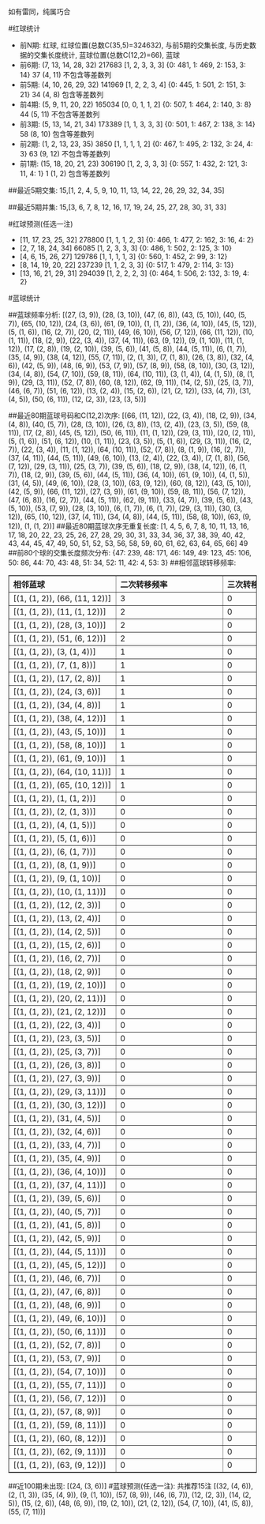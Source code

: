 <!-- 
.. title: 大乐透14109期(2014-09-17)数据分析报告
.. slug: dlott-14109-2014-09-17-report
.. date: 2014-09-18 08:00:00 UTC+08:00
.. tags: Lottery
.. link: 
.. description: 
.. type: text
-->

如有雷同，纯属巧合

<!-- TEASER_END-->

#红球统计

- 前N期: 红球, 红球位置(总数C(35,5)=324632), 与前5期的交集长度, 与历史数据的交集长度统计, 蓝球位置(总数C(12,2)=66), 蓝球
- 前6期: (7, 13, 14, 28, 32) 217683 [1, 2, 3, 3, 3] {0: 481, 1: 469, 2: 153, 3: 14} 37 (4, 11) 不包含等差数列
- 前5期: (4, 10, 26, 29, 32) 141969 [1, 2, 2, 3, 4] {0: 445, 1: 501, 2: 151, 3: 21} 34 (4, 8) 包含等差数列
- 前4期: (5, 9, 11, 20, 22) 165034 [0, 0, 1, 1, 2] {0: 507, 1: 464, 2: 140, 3: 8} 44 (5, 11) 不包含等差数列
- 前3期: (5, 13, 14, 21, 34) 173389 [1, 1, 3, 3, 3] {0: 501, 1: 467, 2: 138, 3: 14} 58 (8, 10) 包含等差数列
- 前2期: (1, 2, 13, 23, 35) 3850 [1, 1, 1, 1, 2] {0: 467, 1: 495, 2: 132, 3: 24, 4: 3} 63 (9, 12) 不包含等差数列
- 前1期: (15, 18, 20, 21, 23) 306190 [1, 2, 3, 3, 3] {0: 557, 1: 432, 2: 121, 3: 11, 4: 1} 1 (1, 2) 包含等差数列

##最近5期交集:
15,[1, 2, 4, 5, 9, 10, 11, 13, 14, 22, 26, 29, 32, 34, 35]

##最近5期并集:
15,[3, 6, 7, 8, 12, 16, 17, 19, 24, 25, 27, 28, 30, 31, 33]

#红球预测(任选一注)

- [11, 17, 23, 25, 32] 278800 [1, 1, 1, 2, 3] {0: 466, 1: 477, 2: 162, 3: 16, 4: 2}
- [2, 7, 18, 24, 34] 66085 [1, 2, 3, 3, 3] {0: 486, 1: 502, 2: 125, 3: 10}
- [4, 6, 15, 26, 27] 129786 [1, 1, 1, 1, 3] {0: 560, 1: 452, 2: 99, 3: 12}
- [8, 14, 19, 20, 22] 237239 [1, 1, 2, 3, 3] {0: 517, 1: 479, 2: 114, 3: 13}
- [13, 16, 21, 29, 31] 294039 [1, 2, 2, 2, 3] {0: 464, 1: 506, 2: 132, 3: 19, 4: 2}

#蓝球统计

##蓝球频率分析:
[(27, (3, 9)), (28, (3, 10)), (47, (6, 8)), (43, (5, 10)), (40, (5, 7)), (65, (10, 12)), (24, (3, 6)), (61, (9, 10)), (1, (1, 2)), (36, (4, 10)), (45, (5, 12)), (5, (1, 6)), (16, (2, 7)), (20, (2, 11)), (49, (6, 10)), (56, (7, 12)), (66, (11, 12)), (10, (1, 11)), (18, (2, 9)), (22, (3, 4)), (37, (4, 11)), (63, (9, 12)), (9, (1, 10)), (11, (1, 12)), (17, (2, 8)), (19, (2, 10)), (39, (5, 6)), (41, (5, 8)), (44, (5, 11)), (6, (1, 7)), (35, (4, 9)), (38, (4, 12)), (55, (7, 11)), (2, (1, 3)), (7, (1, 8)), (26, (3, 8)), (32, (4, 6)), (42, (5, 9)), (48, (6, 9)), (53, (7, 9)), (57, (8, 9)), (58, (8, 10)), (30, (3, 12)), (34, (4, 8)), (54, (7, 10)), (59, (8, 11)), (64, (10, 11)), (3, (1, 4)), (4, (1, 5)), (8, (1, 9)), (29, (3, 11)), (52, (7, 8)), (60, (8, 12)), (62, (9, 11)), (14, (2, 5)), (25, (3, 7)), (46, (6, 7)), (51, (6, 12)), (13, (2, 4)), (15, (2, 6)), (21, (2, 12)), (33, (4, 7)), (31, (4, 5)), (50, (6, 11)), (12, (2, 3)), (23, (3, 5))]

##最近80期蓝球号码和C(12,2)次序:
[(66, (11, 12)), (22, (3, 4)), (18, (2, 9)), (34, (4, 8)), (40, (5, 7)), (28, (3, 10)), (26, (3, 8)), (13, (2, 4)), (23, (3, 5)), (59, (8, 11)), (17, (2, 8)), (45, (5, 12)), (50, (6, 11)), (11, (1, 12)), (29, (3, 11)), (20, (2, 11)), (5, (1, 6)), (51, (6, 12)), (10, (1, 11)), (23, (3, 5)), (5, (1, 6)), (29, (3, 11)), (16, (2, 7)), (22, (3, 4)), (11, (1, 12)), (64, (10, 11)), (52, (7, 8)), (8, (1, 9)), (16, (2, 7)), (37, (4, 11)), (44, (5, 11)), (49, (6, 10)), (13, (2, 4)), (22, (3, 4)), (7, (1, 8)), (56, (7, 12)), (29, (3, 11)), (25, (3, 7)), (39, (5, 6)), (18, (2, 9)), (38, (4, 12)), (6, (1, 7)), (18, (2, 9)), (39, (5, 6)), (44, (5, 11)), (36, (4, 10)), (61, (9, 10)), (4, (1, 5)), (31, (4, 5)), (49, (6, 10)), (28, (3, 10)), (63, (9, 12)), (60, (8, 12)), (43, (5, 10)), (42, (5, 9)), (66, (11, 12)), (27, (3, 9)), (61, (9, 10)), (59, (8, 11)), (56, (7, 12)), (47, (6, 8)), (16, (2, 7)), (44, (5, 11)), (62, (9, 11)), (33, (4, 7)), (39, (5, 6)), (43, (5, 10)), (53, (7, 9)), (28, (3, 10)), (6, (1, 7)), (6, (1, 7)), (29, (3, 11)), (30, (3, 12)), (65, (10, 12)), (37, (4, 11)), (34, (4, 8)), (44, (5, 11)), (58, (8, 10)), (63, (9, 12)), (1, (1, 2))]
##最近80期蓝球次序无重复长度:
[1, 4, 5, 6, 7, 8, 10, 11, 13, 16, 17, 18, 20, 22, 23, 25, 26, 27, 28, 29, 30, 31, 33, 34, 36, 37, 38, 39, 40, 42, 43, 44, 45, 47, 49, 50, 51, 52, 53, 56, 58, 59, 60, 61, 62, 63, 64, 65, 66] 49
##前80个球的交集长度频次分布:
{47: 239, 48: 171, 46: 149, 49: 123, 45: 106, 50: 86, 44: 70, 43: 48, 51: 34, 52: 11, 42: 4, 53: 3}
##相邻蓝球转移频率:
<table border="1" class="table table-striped dataframe">
  <thead>
    <tr style="text-align: left;">
      <th style="min-width: 200px;">相邻蓝球</th>
      <th style="min-width: 200px;">二次转移频率</th>
      <th style="min-width: 200px;">三次转移频率</th>
    </tr>
  </thead>
  <tbody>
    <tr>
      <td> [(1, (1, 2)), (66, (11, 12))]</td>
      <td> 3</td>
      <td> 0</td>
    </tr>
    <tr>
      <td>  [(1, (1, 2)), (11, (1, 12))]</td>
      <td> 2</td>
      <td> 0</td>
    </tr>
    <tr>
      <td>  [(1, (1, 2)), (28, (3, 10))]</td>
      <td> 2</td>
      <td> 0</td>
    </tr>
    <tr>
      <td>  [(1, (1, 2)), (51, (6, 12))]</td>
      <td> 2</td>
      <td> 0</td>
    </tr>
    <tr>
      <td>    [(1, (1, 2)), (3, (1, 4))]</td>
      <td> 1</td>
      <td> 0</td>
    </tr>
    <tr>
      <td>    [(1, (1, 2)), (7, (1, 8))]</td>
      <td> 1</td>
      <td> 0</td>
    </tr>
    <tr>
      <td>   [(1, (1, 2)), (17, (2, 8))]</td>
      <td> 1</td>
      <td> 0</td>
    </tr>
    <tr>
      <td>   [(1, (1, 2)), (24, (3, 6))]</td>
      <td> 1</td>
      <td> 0</td>
    </tr>
    <tr>
      <td>   [(1, (1, 2)), (34, (4, 8))]</td>
      <td> 1</td>
      <td> 0</td>
    </tr>
    <tr>
      <td>  [(1, (1, 2)), (38, (4, 12))]</td>
      <td> 1</td>
      <td> 0</td>
    </tr>
    <tr>
      <td>  [(1, (1, 2)), (43, (5, 10))]</td>
      <td> 1</td>
      <td> 0</td>
    </tr>
    <tr>
      <td>  [(1, (1, 2)), (58, (8, 10))]</td>
      <td> 1</td>
      <td> 0</td>
    </tr>
    <tr>
      <td>  [(1, (1, 2)), (61, (9, 10))]</td>
      <td> 1</td>
      <td> 0</td>
    </tr>
    <tr>
      <td> [(1, (1, 2)), (64, (10, 11))]</td>
      <td> 1</td>
      <td> 0</td>
    </tr>
    <tr>
      <td> [(1, (1, 2)), (65, (10, 12))]</td>
      <td> 1</td>
      <td> 0</td>
    </tr>
    <tr>
      <td>    [(1, (1, 2)), (1, (1, 2))]</td>
      <td> 0</td>
      <td> 0</td>
    </tr>
    <tr>
      <td>    [(1, (1, 2)), (2, (1, 3))]</td>
      <td> 0</td>
      <td> 0</td>
    </tr>
    <tr>
      <td>    [(1, (1, 2)), (4, (1, 5))]</td>
      <td> 0</td>
      <td> 0</td>
    </tr>
    <tr>
      <td>    [(1, (1, 2)), (5, (1, 6))]</td>
      <td> 0</td>
      <td> 0</td>
    </tr>
    <tr>
      <td>    [(1, (1, 2)), (6, (1, 7))]</td>
      <td> 0</td>
      <td> 0</td>
    </tr>
    <tr>
      <td>    [(1, (1, 2)), (8, (1, 9))]</td>
      <td> 0</td>
      <td> 0</td>
    </tr>
    <tr>
      <td>   [(1, (1, 2)), (9, (1, 10))]</td>
      <td> 0</td>
      <td> 0</td>
    </tr>
    <tr>
      <td>  [(1, (1, 2)), (10, (1, 11))]</td>
      <td> 0</td>
      <td> 0</td>
    </tr>
    <tr>
      <td>   [(1, (1, 2)), (12, (2, 3))]</td>
      <td> 0</td>
      <td> 0</td>
    </tr>
    <tr>
      <td>   [(1, (1, 2)), (13, (2, 4))]</td>
      <td> 0</td>
      <td> 0</td>
    </tr>
    <tr>
      <td>   [(1, (1, 2)), (14, (2, 5))]</td>
      <td> 0</td>
      <td> 0</td>
    </tr>
    <tr>
      <td>   [(1, (1, 2)), (15, (2, 6))]</td>
      <td> 0</td>
      <td> 0</td>
    </tr>
    <tr>
      <td>   [(1, (1, 2)), (16, (2, 7))]</td>
      <td> 0</td>
      <td> 0</td>
    </tr>
    <tr>
      <td>   [(1, (1, 2)), (18, (2, 9))]</td>
      <td> 0</td>
      <td> 0</td>
    </tr>
    <tr>
      <td>  [(1, (1, 2)), (19, (2, 10))]</td>
      <td> 0</td>
      <td> 0</td>
    </tr>
    <tr>
      <td>  [(1, (1, 2)), (20, (2, 11))]</td>
      <td> 0</td>
      <td> 0</td>
    </tr>
    <tr>
      <td>  [(1, (1, 2)), (21, (2, 12))]</td>
      <td> 0</td>
      <td> 0</td>
    </tr>
    <tr>
      <td>   [(1, (1, 2)), (22, (3, 4))]</td>
      <td> 0</td>
      <td> 0</td>
    </tr>
    <tr>
      <td>   [(1, (1, 2)), (23, (3, 5))]</td>
      <td> 0</td>
      <td> 0</td>
    </tr>
    <tr>
      <td>   [(1, (1, 2)), (25, (3, 7))]</td>
      <td> 0</td>
      <td> 0</td>
    </tr>
    <tr>
      <td>   [(1, (1, 2)), (26, (3, 8))]</td>
      <td> 0</td>
      <td> 0</td>
    </tr>
    <tr>
      <td>   [(1, (1, 2)), (27, (3, 9))]</td>
      <td> 0</td>
      <td> 0</td>
    </tr>
    <tr>
      <td>  [(1, (1, 2)), (29, (3, 11))]</td>
      <td> 0</td>
      <td> 0</td>
    </tr>
    <tr>
      <td>  [(1, (1, 2)), (30, (3, 12))]</td>
      <td> 0</td>
      <td> 0</td>
    </tr>
    <tr>
      <td>   [(1, (1, 2)), (31, (4, 5))]</td>
      <td> 0</td>
      <td> 0</td>
    </tr>
    <tr>
      <td>   [(1, (1, 2)), (32, (4, 6))]</td>
      <td> 0</td>
      <td> 0</td>
    </tr>
    <tr>
      <td>   [(1, (1, 2)), (33, (4, 7))]</td>
      <td> 0</td>
      <td> 0</td>
    </tr>
    <tr>
      <td>   [(1, (1, 2)), (35, (4, 9))]</td>
      <td> 0</td>
      <td> 0</td>
    </tr>
    <tr>
      <td>  [(1, (1, 2)), (36, (4, 10))]</td>
      <td> 0</td>
      <td> 0</td>
    </tr>
    <tr>
      <td>  [(1, (1, 2)), (37, (4, 11))]</td>
      <td> 0</td>
      <td> 0</td>
    </tr>
    <tr>
      <td>   [(1, (1, 2)), (39, (5, 6))]</td>
      <td> 0</td>
      <td> 0</td>
    </tr>
    <tr>
      <td>   [(1, (1, 2)), (40, (5, 7))]</td>
      <td> 0</td>
      <td> 0</td>
    </tr>
    <tr>
      <td>   [(1, (1, 2)), (41, (5, 8))]</td>
      <td> 0</td>
      <td> 0</td>
    </tr>
    <tr>
      <td>   [(1, (1, 2)), (42, (5, 9))]</td>
      <td> 0</td>
      <td> 0</td>
    </tr>
    <tr>
      <td>  [(1, (1, 2)), (44, (5, 11))]</td>
      <td> 0</td>
      <td> 0</td>
    </tr>
    <tr>
      <td>  [(1, (1, 2)), (45, (5, 12))]</td>
      <td> 0</td>
      <td> 0</td>
    </tr>
    <tr>
      <td>   [(1, (1, 2)), (46, (6, 7))]</td>
      <td> 0</td>
      <td> 0</td>
    </tr>
    <tr>
      <td>   [(1, (1, 2)), (47, (6, 8))]</td>
      <td> 0</td>
      <td> 0</td>
    </tr>
    <tr>
      <td>   [(1, (1, 2)), (48, (6, 9))]</td>
      <td> 0</td>
      <td> 0</td>
    </tr>
    <tr>
      <td>  [(1, (1, 2)), (49, (6, 10))]</td>
      <td> 0</td>
      <td> 0</td>
    </tr>
    <tr>
      <td>  [(1, (1, 2)), (50, (6, 11))]</td>
      <td> 0</td>
      <td> 0</td>
    </tr>
    <tr>
      <td>   [(1, (1, 2)), (52, (7, 8))]</td>
      <td> 0</td>
      <td> 0</td>
    </tr>
    <tr>
      <td>   [(1, (1, 2)), (53, (7, 9))]</td>
      <td> 0</td>
      <td> 0</td>
    </tr>
    <tr>
      <td>  [(1, (1, 2)), (54, (7, 10))]</td>
      <td> 0</td>
      <td> 0</td>
    </tr>
    <tr>
      <td>  [(1, (1, 2)), (55, (7, 11))]</td>
      <td> 0</td>
      <td> 0</td>
    </tr>
    <tr>
      <td>  [(1, (1, 2)), (56, (7, 12))]</td>
      <td> 0</td>
      <td> 0</td>
    </tr>
    <tr>
      <td>   [(1, (1, 2)), (57, (8, 9))]</td>
      <td> 0</td>
      <td> 0</td>
    </tr>
    <tr>
      <td>  [(1, (1, 2)), (59, (8, 11))]</td>
      <td> 0</td>
      <td> 0</td>
    </tr>
    <tr>
      <td>  [(1, (1, 2)), (60, (8, 12))]</td>
      <td> 0</td>
      <td> 0</td>
    </tr>
    <tr>
      <td>  [(1, (1, 2)), (62, (9, 11))]</td>
      <td> 0</td>
      <td> 0</td>
    </tr>
    <tr>
      <td>  [(1, (1, 2)), (63, (9, 12))]</td>
      <td> 0</td>
      <td> 0</td>
    </tr>
  </tbody>
</table>
##近100期未出现:
[(24, (3, 6))]
#蓝球预测(任选一注):
共推荐15注
[(32, (4, 6)), (2, (1, 3)), (35, (4, 9)), (9, (1, 10)), (57, (8, 9)), (46, (6, 7)), (12, (2, 3)), (14, (2, 5)), (15, (2, 6)), (48, (6, 9)), (19, (2, 10)), (21, (2, 12)), (54, (7, 10)), (41, (5, 8)), (55, (7, 11))]

